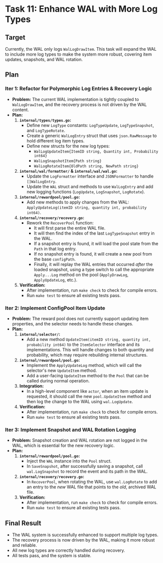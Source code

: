 # Task 11: Enhance WAL with More Log Types

## Target
Currently, the WAL only logs `WalLogDrawItem`. This task will expand the WAL to include more log types to make the system more robust, covering item updates, snapshots, and WAL rotation.

## Plan

### Iter 1: Refactor for Polymorphic Log Entries & Recovery Logic
- **Problem:** The current WAL implementation is tightly coupled to `WalLogDrawItem`, and the recovery process is not driven by the WAL content.
- **Plan:**
    1. **`internal/types/types.go`:**
        - Define new `LogType` constants: `LogTypeUpdate`, `LogTypeSnapshot`, and `LogTypeRotate`.
        - Create a generic `WalLogEntry` struct that uses `json.RawMessage` to hold different log item types.
        - Define new structs for the new log types:
            - `WalLogUpdateItem{ItemID string, Quantity int, Probability int64}`
            - `WalLogSnapshotItem{Path string}`
            - `WalLogRotateItem{OldPath string, NewPath string}`
    2. **`internal/wal/formatter/` & `internal/wal/wal.go`:**
        - Update the `LogFormatter` interface and `JSONFormatter` to handle `[]WalLogEntry`.
        - Update the `WAL` struct and methods to use `WalLogEntry` and add new logging functions (`LogUpdate`, `LogSnapshot`, `LogRotate`).
    3. **`internal/rewardpool/pool.go`:**
        - Add new methods to apply changes from the WAL: `ApplyUpdateLog(itemID string, quantity int, probability int64)`.
    4. **`internal/recovery/recovery.go`:**
        - Rework the `RecoverPool` function:
            - It will first parse the entire WAL file.
            - It will then find the index of the last `LogTypeSnapshot` entry in the WAL.
            - If a snapshot entry is found, it will load the pool state from the `Path` in that log entry.
            - If no snapshot entry is found, it will create a new pool from the base `configPath`.
            - Finally, it will replay the WAL entries that occurred *after* the loaded snapshot, using a type switch to call the appropriate `Apply...Log` method on the pool (`ApplyDrawLog`, `ApplyUpdateLog`, etc.).
    5. **Verification:**
        - After implementation, run `make check` to check for compile errors.
        - Run `make test` to ensure all existing tests pass.

### Iter 2: Implement ConfigPool Item Update
- **Problem:** The reward pool does not currently support updating item properties, and the selector needs to handle these changes.
- **Plan:**
    1. **`internal/selector/`:**
        - Add a new method `UpdateItem(itemID string, quantity int, probability int64)` to the `ItemSelector` interface and its implementations. This will handle changes to both quantity and probability, which may require rebuilding internal structures.
    2. **`internal/rewardpool/pool.go`:**
        - Implement the `ApplyUpdateLog` method, which will call the selector's new `UpdateItem` method.
        - Add a user-facing `UpdateItem` method to the `Pool` that can be called during normal operation.
    3. **Integration:**
        - In a high-level component like `actor`, when an item update is requested, it should call the new `pool.UpdateItem` method and then log the change to the WAL using `wal.LogUpdate`.
    4. **Verification:**
        - After implementation, run `make check` to check for compile errors.
        - Run `make test` to ensure all existing tests pass.

### Iter 3: Implement Snapshot and WAL Rotation Logging
- **Problem:** Snapshot creation and WAL rotation are not logged in the WAL, which is essential for the new recovery logic.
- **Plan:**
    1. **`internal/rewardpool/pool.go`:**
        - Inject the `WAL` instance into the `Pool` struct.
        - In `SaveSnapshot`, after successfully saving a snapshot, call `wal.LogSnapshot` to record the event and its path in the WAL.
    2. **`internal/recovery/recovery.go`:**
        - In `RecoverPool`, when rotating the WAL, use `wal.LogRotate` to add an entry to the *new* WAL file that points to the *old*, archived WAL file.
    3. **Verification:**
        - After implementation, run `make check` to check for compile errors.
        - Run `make test` to ensure all existing tests pass.

## Final Result
- The WAL system is successfully enhanced to support multiple log types.
- The recovery process is now driven by the WAL, making it more robust and reliable.
- All new log types are correctly handled during recovery.
- All tests pass, and the system is stable.